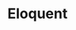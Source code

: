 # Eloquent
<!-- oioaiojigaiokmjkfkkfaif
jkfnj.akjfk\/kv\;fmkka;dk
fljif;joijiogvijgviojiojvioa
;jgoaijkiotkgoktokaokpo -->
<!-- ;ior;gipoqhioqkrq[i0t[ga0to
;jiriojgiovk'otgkiqo[iogitorijgok -->
